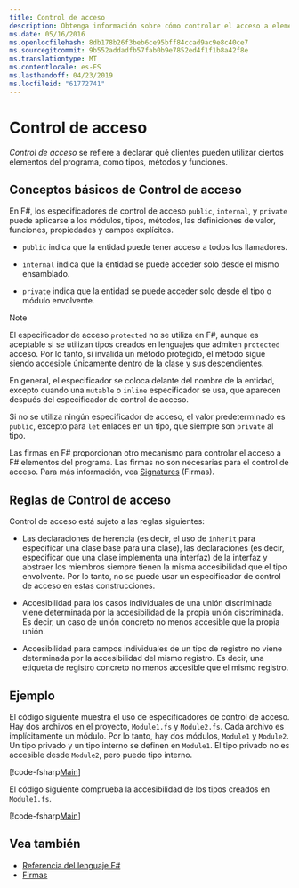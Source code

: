 ```yaml
---
title: Control de acceso
description: Obtenga información sobre cómo controlar el acceso a elementos de programación como tipos, métodos y funciones, en el F# lenguaje de programación.
ms.date: 05/16/2016
ms.openlocfilehash: 8db178b26f3beb6ce95bff84ccad9ac9e8c40ce7
ms.sourcegitcommit: 9b552addadfb57fab0b9e7852ed4f1f1b8a42f8e
ms.translationtype: MT
ms.contentlocale: es-ES
ms.lasthandoff: 04/23/2019
ms.locfileid: "61772741"
---
```

# <a name="access-control"></a>Control de acceso

*Control de acceso* se refiere a declarar qué clientes pueden utilizar ciertos elementos del programa, como tipos, métodos y funciones.

## <a name="basics-of-access-control"></a>Conceptos básicos de Control de acceso

En F#, los especificadores de control de acceso `public`, `internal`, y `private` puede aplicarse a los módulos, tipos, métodos, las definiciones de valor, funciones, propiedades y campos explícitos.

- `public` indica que la entidad puede tener acceso a todos los llamadores.

- `internal` indica que la entidad se puede acceder solo desde el mismo ensamblado.

- `private` indica que la entidad se puede acceder solo desde el tipo o módulo envolvente.

> [!NOTE]
> El especificador de acceso `protected` no se utiliza en F#, aunque es aceptable si se utilizan tipos creados en lenguajes que admiten `protected` acceso. Por lo tanto, si invalida un método protegido, el método sigue siendo accesible únicamente dentro de la clase y sus descendientes.

En general, el especificador se coloca delante del nombre de la entidad, excepto cuando una `mutable` o `inline` especificador se usa, que aparecen después del especificador de control de acceso.

Si no se utiliza ningún especificador de acceso, el valor predeterminado es `public`, excepto para `let` enlaces en un tipo, que siempre son `private` al tipo.

Las firmas en F# proporcionan otro mecanismo para controlar el acceso a F# elementos del programa. Las firmas no son necesarias para el control de acceso. Para más información, vea [Signatures](signatures.md) (Firmas).

## <a name="rules-for-access-control"></a>Reglas de Control de acceso

Control de acceso está sujeto a las reglas siguientes:

- Las declaraciones de herencia (es decir, el uso de `inherit` para especificar una clase base para una clase), las declaraciones (es decir, especificar que una clase implementa una interfaz) de la interfaz y abstraer los miembros siempre tienen la misma accesibilidad que el tipo envolvente. Por lo tanto, no se puede usar un especificador de control de acceso en estas construcciones.

- Accesibilidad para los casos individuales de una unión discriminada viene determinada por la accesibilidad de la propia unión discriminada. Es decir, un caso de unión concreto no menos accesible que la propia unión.

- Accesibilidad para campos individuales de un tipo de registro no viene determinada por la accesibilidad del mismo registro. Es decir, una etiqueta de registro concreto no menos accesible que el mismo registro.

## <a name="example"></a>Ejemplo

El código siguiente muestra el uso de especificadores de control de acceso. Hay dos archivos en el proyecto, `Module1.fs` y `Module2.fs`. Cada archivo es implícitamente un módulo. Por lo tanto, hay dos módulos, `Module1` y `Module2`. Un tipo privado y un tipo interno se definen en `Module1`. El tipo privado no es accesible desde `Module2`, pero puede tipo interno.

[!code-fsharp[Main](../../../samples/snippets/fsharp/access-control/snippet1.fs)]

El código siguiente comprueba la accesibilidad de los tipos creados en `Module1.fs`.

[!code-fsharp[Main](../../../samples/snippets/fsharp/access-control/snippet2.fs)]

## <a name="see-also"></a>Vea también

- [Referencia del lenguaje F#](index.md)
- [Firmas](signatures.md)
